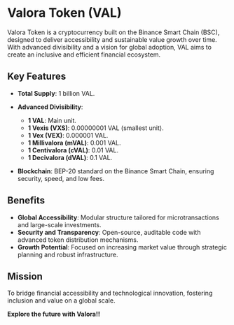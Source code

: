 # Valora Token (VAL)

Valora Token is a cryptocurrency built on the Binance Smart Chain (BSC), designed to deliver accessibility and sustainable value growth over time. With advanced divisibility and a vision for global adoption, VAL aims to create an inclusive and efficient financial ecosystem.

## Key Features

- **Total Supply**: 1 billion VAL.  
- **Advanced Divisibility**:  
  - **1 VAL**: Main unit.  
  - **1 Vexis (VXS)**: 0.00000001 VAL (smallest unit).  
  - **1 Vex (VEX)**: 0.000001 VAL.  
  - **1 Millivalora (mVAL)**: 0.001 VAL.  
  - **1 Centivalora (cVAL)**: 0.01 VAL.  
  - **1 Decivalora (dVAL)**: 0.1 VAL.  

- **Blockchain**: BEP-20 standard on the Binance Smart Chain, ensuring security, speed, and low fees.

## Benefits

- **Global Accessibility**: Modular structure tailored for microtransactions and large-scale investments.  
- **Security and Transparency**: Open-source, auditable code with advanced token distribution mechanisms.  
- **Growth Potential**: Focused on increasing market value through strategic planning and robust infrastructure.

## Mission  

To bridge financial accessibility and technological innovation, fostering inclusion and value on a global scale.

**Explore the future with Valora!!**
